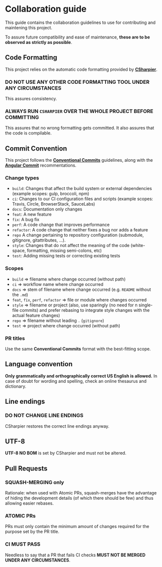 # Collaboration guide

This guide contains the collaboration guidelines to use
for contributing and maintening this project.

To assure future compatibility and ease of maintenance,
**these are to be observed as strictly as possible**.

## Code Formatting

This project relies on the automatic code formatting
provided by **[CSharpier](https://csharpier.com/)**.

### DO NOT USE ANY OTHER CODE FORMATTING TOOL UNDER ANY CIRCUMSTANCES

This assures consistency.

### ALWAYS RUN `CSHARPIER` OVER THE WHOLE PROJECT BEFORE COMMITTING

This assures that no wrong formatting gets committed.
It also assures that the code is compilable.

## Commit Convention

This project follows the **[Conventional Commits](https://www.conventionalcommits.org/en/v1.0.0/)** guidelines,
along with the **[Angular Commit](https://github.com/angular/angular/blob/22b96b9/CONTRIBUTING.md#-commit-message-guidelines)** recommentations.

### Change types

* `build`: Changes that affect the build system or external dependencies (example scopes: gulp, broccoli, npm)
* `ci`: Changes to our CI configuration files and scripts (example scopes: Travis, Circle, BrowserStack, SauceLabs)
* `docs`: Documentation only changes
* `feat`: A new feature
* `fix`: A bug fix
* `perf`: A code change that improves performance
* `refactor`: A code change that neither fixes a bug nor adds a feature
* `repo` A change pertaining to repository configuration (submodule, gitignore, gitattributes, ...).
* `style`: Changes that do not affect the meaning of the code (white-space, formatting, missing semi-colons, etc)
* `test`: Adding missing tests or correcting existing tests

### Scopes

* `build` => filename where change occurred (without path)
* `ci` => workflow name where change occurred
* `docs` => stem of filename where change occurred (e.g. `README` without the `.md`)
* `feat`, `fix`, `perf`, `refactor` => file or module where changes occurred
* `style` => filename or project (also, use sparingly (no need for n single-file commits)
  and prefer rebasing to integrate style changes with the actual feature changes)
* `repo` => filename without leading `.` (`gitignore`)
* `test` => project where change occurred (without path)

### PR titles

Use the same **Conventional Commits** format with the best-fitting scope.

## Language convention

**Only grammatically and orthographically correct US English is allowed.**
In case of doubt for wording and spelling, check an online thesaurus and dictionary.

## Line endings

### DO NOT CHANGE LINE ENDINGS

CSharpier restores the correct line endings anyway.

## UTF-8

**UTF-8 NO BOM** is set by CSharpier and must not be altered.

## Pull Requests

### SQUASH-MERGING only

Rationale: when used with Atomic PRs, squash-merges have the advantage of hiding the development details
(of which there should be few) and thus allowing easier rebases.

### ATOMIC PRs

PRs must only contain the minimum amount of changes required for the purpose set by the PR title.

### CI MUST PASS

Needless to say that a PR that fails CI checks **MUST NOT BE MERGED UNDER ANY CIRCUMSTANCES**.
